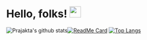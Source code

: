 # Hello, folks! <img src="https://raw.githubusercontent.com/MartinHeinz/MartinHeinz/master/wave.gif" width="30px">


<!--
**maneprajakta/maneprajakta** is a ✨ _special_ ✨ repository because its `README.md` (this file) appears on your GitHub profile.

Here are some ideas to get you started:

- 🔭 I’m currently working on ...
- 🌱 I’m currently learning ...
- 👯 I’m looking to collaborate on ...
- 🤔 I’m looking for help with ...
- 💬 Ask me about ...
- 📫 How to reach me: ...
- 😄 Pronouns: ...
- ⚡ Fun fact: ...
-->
![Prajakta's github stats](https://github-readme-stats.vercel.app/api?username=maneprajakta&show_icons=true&theme=radical)[![ReadMe Card](https://github-readme-stats.vercel.app/api/pin/?username=maneprajakta&repo=github-readme-stats)](https://github.com/maneprajakta/github-readme-stats)
[![Top Langs](https://github-readme-stats.vercel.app/api/top-langs/?username=maneprajakta&show_icons=true&theme=radical)](https://github.com/maneprajakta/github-readme-stats)

